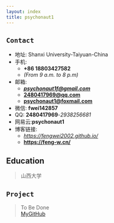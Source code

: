 ```yaml
---
layout: index
title: psychonaut1
---
```

## `Contact`
- 地址: Shanxi University-Taiyuan-China
- 手机: 
  - **+86 18803427582** 
  - *(From 9 a.m. to 8 p.m)*
- 邮箱:
  - ***psychonaut1f@gmail.com***
  - **2480417969@qq.com**
  - **psychonaut1@foxmail.com**
- 微信: **fwei142857**
- QQ: **2480417969**-*2938256681*
- 网易云:**psychonaut1**
- 博客链接:
  - *<https://fengwei2002.github.io/>*
  - **<https://feng-w.cn/>**
## Education
>山西大学
## `Project`
>To Be Done  
[MyGitHub](https://github.com/fengwei2002)
